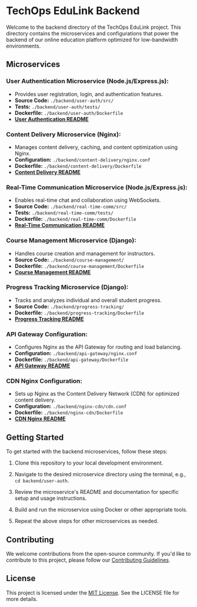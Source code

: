 # TechOps EduLink Backend

Welcome to the backend directory of the TechOps EduLink project. This directory contains the microservices and configurations that power the backend of our online education platform optimized for low-bandwidth environments.

## Microservices

### User Authentication Microservice (Node.js/Express.js):
- Provides user registration, login, and authentication features.
- **Source Code:** `./backend/user-auth/src/`
- **Tests:** `./backend/user-auth/tests/`
- **Dockerfile:** `./backend/user-auth/Dockerfile`
- **[User Authentication README](./backend/user-auth/README.md)**

### Content Delivery Microservice (Nginx):
- Manages content delivery, caching, and content optimization using Nginx.
- **Configuration:** `./backend/content-delivery/nginx.conf`
- **Dockerfile:** `./backend/content-delivery/Dockerfile`
- **[Content Delivery README](./backend/content-delivery/README.md)**

### Real-Time Communication Microservice (Node.js/Express.js):
- Enables real-time chat and collaboration using WebSockets.
- **Source Code:** `./backend/real-time-comm/src/`
- **Tests:** `./backend/real-time-comm/tests/`
- **Dockerfile:** `./backend/real-time-comm/Dockerfile`
- **[Real-Time Communication README](./backend/real-time-comm/README.md)**

### Course Management Microservice (Django):
- Handles course creation and management for instructors.
- **Source Code:** `./backend/course-management/`
- **Dockerfile:** `./backend/course-management/Dockerfile`
- **[Course Management README](./backend/course-management/README.md)**

### Progress Tracking Microservice (Django):
- Tracks and analyzes individual and overall student progress.
- **Source Code:** `./backend/progress-tracking/`
- **Dockerfile:** `./backend/progress-tracking/Dockerfile`
- **[Progress Tracking README](./backend/progress-tracking/README.md)**

### API Gateway Configuration:
- Configures Nginx as the API Gateway for routing and load balancing.
- **Configuration:** `./backend/api-gateway/nginx.conf`
- **Dockerfile:** `./backend/api-gateway/Dockerfile`
- **[API Gateway README](./backend/api-gateway/README.md)**

### CDN Nginx Configuration:
- Sets up Nginx as the Content Delivery Network (CDN) for optimized content delivery.
- **Configuration:** `./backend/nginx-cdn/cdn.conf`
- **Dockerfile:** `./backend/nginx-cdn/Dockerfile`
- **[CDN Nginx README](./backend/nginx-cdn/README.md)**

## Getting Started

To get started with the backend microservices, follow these steps:

1. Clone this repository to your local development environment.

2. Navigate to the desired microservice directory using the terminal, e.g., `cd backend/user-auth`.

3. Review the microservice's README and documentation for specific setup and usage instructions.

4. Build and run the microservice using Docker or other appropriate tools.

5. Repeat the above steps for other microservices as needed.

## Contributing

We welcome contributions from the open-source community. If you'd like to contribute to this project, please follow our [Contributing Guidelines](../CONTRIBUTING.md).

## License

This project is licensed under the [MIT License](LICENSE). See the LICENSE file for more details.
